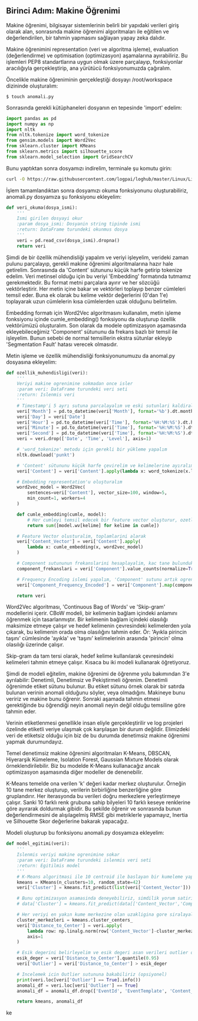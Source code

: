 ## Birinci Adım: Makine Öğrenimi

Makine öğrenimi, bilgisayar sistemlerinin belirli bir yapıdaki verileri giriş olarak alan, sonrasında makine öğrenimi algoritmaları ile eğitilen ve değerlendirilen, bir tahmin yapmasını sağlayan yapay zeka dalıdır.

Makine öğrenimini representation (veri ve algoritma işleme), evaluation (değerlendirme) ve optimisation (optimizasyon) aşamalarına ayırabiliriz. Bu işlemleri PEP8 standartlarına uygun olmak üzere parçalayıp, fonksiyonlar aracılığıyla gerçekleştirip, ana yürütücü fonksiyonumuzda çağıralım.

Öncelikle makine öğreniminin gerçekleştiği dosyayı /root/workspace dizininde oluşturalım:
``` {.sh}
$ touch anomali.py
```

Sonrasında gerekli kütüphaneleri dosyanın en tepesinde 'import' edelim:
``` python
import pandas as pd
import numpy as np
import nltk
from nltk.tokenize import word_tokenize
from gensim.models import Word2Vec
from sklearn.cluster import KMeans
from sklearn.metrics import silhouette_score
from sklearn.model_selection import GridSearchCV
```

Bunu yaptıktan sonra dosyamızı indirelim, terminale şu komutu girin:
``` .sh
curl -O https://raw.githubusercontent.com/logpai/loghub/master/Linux/Linux_2k.log_structured.csv
```

İşlem tamamlandıktan sonra dosyamızı okuma fonksiyonunu oluşturabiliriz, anomali.py dosyamıza şu fonksiyonu ekleyelim:
``` python
def veri_okuma(dosya_ismi):
    '''
    Ismi girilen dosyayi okur
    :param dosya_ismi: Dosyanin string tipinde ismi
    :return: DataFrame turundeki okunmus dosya
    '''
    veri = pd.read_csv(dosya_ismi).dropna()
    return veri
```

Şimdi de bir özellik mühendisliği yapalım ve veriyi işleyelim, verideki zaman pulunu parçalayıp, gerekli makine öğrenimi algoritmalarına hazır hale getirelim. Sonrasında da 'Content' sütununu küçük harfe getirip tokenize edelim. Veri metinsel olduğu için bu veriyi 'Embedding' formatında tutmamız gerekmektedir. Bu format metni parçalara ayırır ve her sözcüğü vektörleştirir. Her metin içine bakar ve vektörleri toplayıp benzer cümleleri temsil eder. Buna ek olarak bu kelime vektör değerlerini (0'dan 1'e) toplayarak uzun cümlelerin kısa cümlelerden uzak olduğunu belirtelim. 

Embedding formatı için Word2Vec algoritmasını kullanalım, metin işleme fonksiyonu içinde cumle_embedding() fonksiyonu da oluşturup özellik vektörümüzü oluşturalım. Son olarak da modele optimizasyon aşamasında ekleyebileceğimiz 'Component' sütununu da frekans bazlı bir temsil ile işleyelim. Bunun sebebi de normal temsillerin ekstra sütunlar ekleyip 'Segmentation Fault' hatası verecek olmasıdır.

Metin işleme ve özellik mühendisliği fonksiyonunumuzu da anomal.py dosyasına ekleyelim:
``` python
def ozellik_muhendisligi(veri):
    '''
    Veriyi makine ogrenimine sokmadan once isler
    :param veri: DataFrame turundeki veri seti
    :return: Islenmis veri
    '''
    # Timestamp'i 5 ayrı sutuna parcalayalım ve eski sutunlari kaldiralim
    veri['Month'] = pd.to_datetime(veri['Month'], format='%b').dt.month
    veri['Day'] = veri['Date']
    veri['Hour'] = pd.to_datetime(veri['Time'], format='%H:%M:%S').dt.hour
    veri['Minute'] = pd.to_datetime(veri['Time'], format='%H:%M:%S').dt.minute
    veri['Second'] = pd.to_datetime(veri['Time'], format='%H:%M:%S').dt.second
    veri = veri.drop(['Date', 'Time', 'Level'], axis=1)

    # 'word_tokenize' metodu için gerekli bir yükleme yapalım
    nltk.download('punkt')

    # 'Content' sütununu küçük harfe çevirelim ve kelimelerine ayıralım
    veri['Content'] = veri['Content'].apply(lambda x: word_tokenize(x.lower()))

    # Embedding representation'u oluşturalım
    word2vec_model = Word2Vec(
        sentences=veri['Content'], vector_size=100, window=5,
        min_count=1, workers=4
    )

    def cumle_embedding(cumle, model):
        # Her cumleyi temsil edecek bir feature vector oluşturur, ozetlemedir
        return sum([model.wv[kelime] for kelime in cumle])

    # Feature Vector olusturalim, toplamlarini alarak
    veri['Content_Vector'] = veri['Content'].apply(
        lambda x: cumle_embedding(x, word2vec_model)
    )

    # Component sutununun frekanslarini hesaplayalim, kac tane bulunduklarını
    component_frekanslari = veri['Component'].value_counts(normalize=True)

    # Frequency Encoding islemi yapalım, 'Component' sutunu artık ogrenime uygun
    veri['Component_Frequency_Encoded'] = veri['Component'].map(component_frekanslari)

    return veri
```

Word2Vec algoritması, 'Continuous Bag of Words' ve 'Skip-gram' modellerini içerir. CBoW modeli, bir kelimenin bağlam içindeki anlamını öğrenmek için tasarlanmıştır. Bir kelimenin bağlam içindeki olasılığı maksimize etmeye çalışır ve hedef kelimenin çevresindeki kelimelerden yola çıkarak, bu kelimenin orada olma olasılığını tahmin eder.
Ör: 'Ayıkla pirincin taşını' cümlesinde 'ayıkla' ve 'taşını' kelimelerinin arasında 'pirincin' olma olasılığı üzerinde çalışır.

Skip-gram da tam tersi olarak, hedef kelime kullanılarak çevresindeki kelimeleri tahmin etmeye çalışır. Kısaca bu iki modeli kullanarak öğretiyoruz.

Şimdi de modeli eğitelim, makine öğrenimi de öğrenme yolu bakımından 3'e ayrılabilir: Denetimli, Denetimsiz ve Pekiştirmeli öğrenim. Denetimli öğrenimde etiket sütunu bulunur. Bu etiket sütunu örnek olarak bir satırda bulunan verinin anomali olduğunu söyler, veya olmadığını. Makineye bunu veririz ve makine bunu öğrenir. Sonraki aşamada tahmin etmesi gerektiğinde bu öğrendiği neyin anomali neyin değil olduğu temsiline göre tahmin eder. 

Verinin etiketlenmesi genellikle insan eliyle gerçekleştirilir ve log projeleri özelinde etiketli veriye ulaşmak çok karşılaşan bir durum değildir. Elimizdeki veri de etiketsiz olduğu için biz de bu durumda denetimsiz makine öğrenimi yapmak durumundayız.

Temel denetimsiz makine öğrenimi algoritmaları K-Means, DBSCAN, Hiyerarşik Kümeleme, Isolation Forest, Gaussian Mixture Models olarak örneklendirilebilir. Biz bu modelde K-Means kullanacağız ancak optimizasyon aşamasında diğer modeller de denenebilir.

K-Means temelde ona verilen 'k' değeri kadar merkez oluşturulur. Örneğin 10 tane merkez oluşturup, verilerin birbirliğine benzerliğine göre gruplandırır. Her iterasyonda bu verileri doğru merkezlere yerleştirmeye çalışır. Sanki 10 farklı renk grubuna sahip bilyeleri 10 farklı keseye renklerine göre ayırarak doldurmak gibidir. Bu şekilde öğrenir ve sonrasında bunun değerlendirmesini de alışılagelmiş RMSE gibi metriklerle yapamayız, Inertia ve Silhouette Skor değerlerine bakarak yapacağız.

Modeli oluşturup bu fonksiyonu anomali.py dosyamıza ekleyelim:
``` python
def model_egitimi(veri):
    '''
    Islenmis veriyi makine ogrenimine sokar
    :param veri: DataFrame turundeki islenmis veri seti
    :return: Egitilmis model
    '''
    # K-Means algoritmasi ile 10 centroid ile baslayan bir kumeleme yapalim
    kmeans = KMeans(n_clusters=10, random_state=42)
    veri['Cluster'] = kmeans.fit_predict(list(veri['Content_Vector']))

    # Bunu optimizasyon asamasinda deneyebiliriz, simdilik yorum satiri olarak kalsin
    # data['Cluster'] = kmeans.fit_predict(data[['Content_Vector','Component_Frequency_Encoded']])

    # Her veriyi en yakın kume merkezine olan uzakligina gore siralayalim
    cluster_merkezleri = kmeans.cluster_centers_
    veri['Distance_to_Center'] = veri.apply(
        lambda row: np.linalg.norm(row['Content_Vector']-cluster_merkezleri[row['Cluster']]),
        axis=1
    )

    # Esik degerini belirleyelim ve esik degeri asan verileri outlier olarak isaretleyelim
    esik_deger = veri['Distance_to_Center'].quantile(0.95)
    veri['Outlier'] = veri['Distance_to_Center'] > esik_deger

    # Incelemek icin Outlier sutununa bakabiliriz (opsiyonel)
    print(veri.loc[veri['Outlier'] == True].info())
    anomali_df = veri.loc[veri['Outlier'] == True]
    anomali_df = anomali_df.drop(['EventId', 'EventTemplate', 'Content_Vector', 'Component_Frequency_Encoded'], axis=1)

    return kmeans, anomali_df
```

ke
